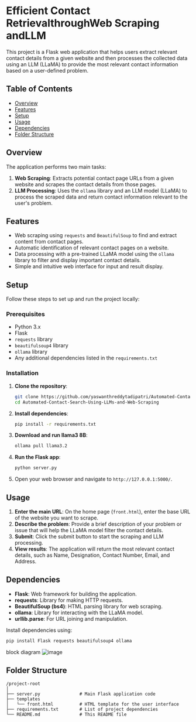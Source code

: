 
# Efficient Contact RetrievalthroughWeb Scraping andLLM

This project is a Flask web application that helps users extract relevant contact details from a given website and then processes the collected data using an LLM (LLaMA) to provide the most relevant contact information based on a user-defined problem.

## Table of Contents
- [Overview](#overview)
- [Features](#features)
- [Setup](#setup)
- [Usage](#usage)
- [Dependencies](#dependencies)
- [Folder Structure](#folder-structure)

## Overview
The application performs two main tasks:
1. **Web Scraping**: Extracts potential contact page URLs from a given website and scrapes the contact details from those pages.
2. **LLM Processing**: Uses the `ollama` library and an LLM model (LLaMA) to process the scraped data and return contact information relevant to the user's problem.

## Features
- Web scraping using `requests` and `BeautifulSoup` to find and extract content from contact pages.
- Automatic identification of relevant contact pages on a website.
- Data processing with a pre-trained LLaMA model using the `ollama` library to filter and display important contact details.
- Simple and intuitive web interface for input and result display.

## Setup
Follow these steps to set up and run the project locally:

### Prerequisites
- Python 3.x
- Flask
- `requests` library
- `beautifulsoup4` library
- `ollama` library
- Any additional dependencies listed in the `requirements.txt` 

### Installation
1. **Clone the repository**:
   ```bash
   git clone https://github.com/yaswanthreddytadipatri/Automated-Contact-Search-Using-LLMs-and-Web-Scraping.git
   cd Automated-Contact-Search-Using-LLMs-and-Web-Scraping
   ```

2. **Install dependencies**:
   ```bash
   pip install -r requirements.txt
   ```

3. **Download and run llama3 8B**:
   ```bash
   ollama pull llama3.2
   ```

4. **Run the Flask app**:
   ```bash
   python server.py
   ```

5. Open your web browser and navigate to `http://127.0.0.1:5000/`.

## Usage
1. **Enter the main URL**: On the home page (`front.html`), enter the base URL of the website you want to scrape.
2. **Describe the problem**: Provide a brief description of your problem or issue that will help the LLaMA model filter the contact details.
3. **Submit**: Click the submit button to start the scraping and LLM processing.
4. **View results**: The application will return the most relevant contact details, such as Name, Designation, Contact Number, Email, and Address.

## Dependencies
- **Flask**: Web framework for building the application.
- **requests**: Library for making HTTP requests.
- **BeautifulSoup (bs4)**: HTML parsing library for web scraping.
- **ollama**: Library for interacting with the LLaMA model.
- **urllib.parse**: For URL joining and manipulation.

Install dependencies using:
```bash
pip install Flask requests beautifulsoup4 ollama
```
block diagram
![image](https://github.com/user-attachments/assets/a0971e8d-e882-4a76-93dd-a627c5bf5911)

## Folder Structure
```
/project-root
│
├── server.py               # Main Flask application code
├── templates
│   └── front.html          # HTML template for the user interface
├── requirements.txt        # List of project dependencies
└── README.md               # This README file
```
